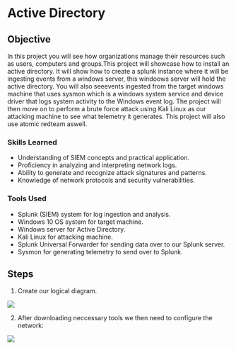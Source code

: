 # Active Directory

## Objective
In this project you will see how organizations manage their resources such as
users, computers and groups.This project will showcase how to install an active 
directory. It will show how to create a splunk instance where it will be 
ingesting events from a windows server, this windoows server will hold the active 
directory. You will also seeevents ingested from the target windows machine that
uses sysmon which is a windows system service and device driver that logs system 
activity to the Windows event log. The project will then move on to perform a
brute force attack using Kali Linux as our attacking machine to see what telemetry 
it generates. This project will also use atomic redteam aswell.



### Skills Learned

- Understanding of SIEM concepts and practical application.
- Proficiency in analyzing and interpreting network logs.
- Ability to generate and recognize attack signatures and patterns.
- Knowledge of network protocols and security vulnerabilities.


### Tools Used

- Splunk (SIEM) system for log ingestion and analysis.
- Windows 10 OS system for target machine.
- Windows server for Active Directory.
- Kali Linux for attacking machine.
- Splunk Universal Forwarder for sending data over to our Splunk server.
- Sysmon for generating telemetry to send over to Splunk.
  
## Steps

1. Create our logical diagram.

<a href="https://github.com/FrancisDunne/Active_Directory/blob/main/Diagram.pdf" download>
    <img src="https://img.shields.io/badge/-Logical%20Diagram-0000FF?style=for-the-badge" />
</a>

2. After downloading neccessary tools we then need to configure the network:

<a href="https://github.com/FrancisDunne/Active_Directory/blob/main/Nat%20Network%20setup.png">
    <img src="https://img.shields.io/badge/-NAT%20Network%20Setup-0000FF?style=for-the-badge" />
</a>


